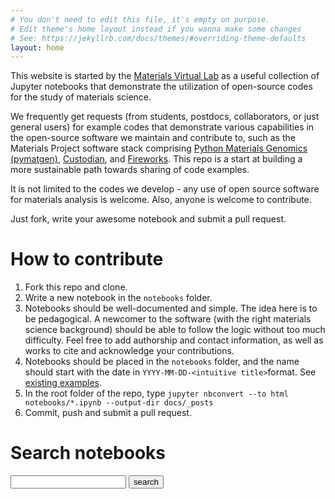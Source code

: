 ```yaml
---
# You don't need to edit this file, it's empty on purpose.
# Edit theme's home layout instead if you wanna make some changes
# See: https://jekyllrb.com/docs/themes/#overriding-theme-defaults
layout: home
---
```


This website is started by the [Materials Virtual Lab](http://www.materialsvirtuallab.org) as a useful collection of Jupyter notebooks that demonstrate the utilization of open-source codes for the study of materials science.

We frequently get requests (from students, postdocs, collaborators, or just general users) for example codes that demonstrate various capabilities in the open-source software we maintain and contribute to, such as the Materials Project software stack comprising [Python Materials Genomics (pymatgen)](http://www.pymatgen.org), [Custodian](https://materialsproject.github.io/custodian/), and [Fireworks](https://pythonhosted.org/FireWorks/). This repo is a start at building a more sustainable path towards sharing of code examples. 

It is not limited to the codes we develop - any use of open source software for materials analysis is welcome. Also, anyone is welcome to contribute. 

Just fork, write your awesome notebook and submit a pull request.

# How to contribute

1. Fork this repo and clone.
2. Write a new notebook in the `notebooks` folder.
3. Notebooks should be well-documented and simple. The idea here is to be pedagogical. A newcomer to the software (with the right materials science background) should be able to follow the logic without too much difficulty. Feel free to add authorship and contact information, as well as works to cite and acknowledge your contributions.
4. Notebooks should be placed in the `notebooks` folder, and the name should start with the date in `YYYY-MM-DD-<intuitive title>`format. See [existing examples](https://github.com/materialsvirtuallab/matgenb/tree/master/notebooks).
5. In the root folder of the repo, type `jupyter nbconvert --to html notebooks/*.ipynb --output-dir docs/_posts`
5. Commit, push and submit a pull request.

# Search notebooks

<form action="/search.html" method="get">
  <input type="text" id="search-box" name="query">
  <input type="submit" value="search">
</form>
